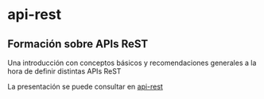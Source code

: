 # api-rest

## Formación sobre APIs ReST
Una introducción con conceptos básicos y recomendaciones generales a la hora de definir distintas APIs ReST

La presentación se puede consultar en [api-rest](https://jirsis.github.io/api-rest)

